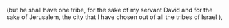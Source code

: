 (but he shall have one tribe, for the sake of my servant David and for the sake of Jerusalem, the city that I have chosen out of all the tribes of Israel ),
